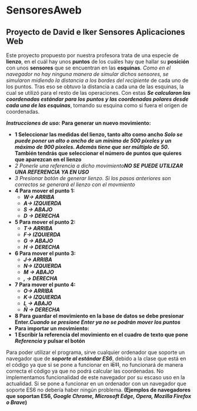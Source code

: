 # SensoresAweb
## Proyecto de David e Iker Sensores Aplicaciones Web
Este proyecto propuesto por nuestra profesora trata de una especie de **lienzo**, en el cuál hay unos **puntos** de los cuáles hay que hallar su **posición** con unos **sensores** que se encuentran en las **esquinas**. 
*Como en el navegador no hay ninguna manera de simular dichos sensores, se simularon midiendo la distancia a los bordes del recipiente* de cada uno de los puntos.
Tras eso se obtuvo la distancia a cada una de las esquinas, la cual se utilizó para el resto de las operaciones.
Con estas **_Se calcularon las coordenadas estándar para los puntos y las coordenadas polares desde cada una de las esquinas_**, tomando su esquina como si fuera el origen de coordenadas.

***Instrucciones de uso:***
**Para generar un nuevo movimiento:**
- **1 Seleccionar las medidas del lienzo, tanto alto como ancho _Solo se puede poner un alto o ancho de un mínimo de 500 píxeles y un máximo de 900 píxeles. Además tiene que ser múltiplo de 50_. También tendrás que seleccionar el número de puntos que quieres que aparezcan en el lienzo**
- *2 Ponerle una referencia a dicho movimiento**NO SE PUEDE UTILIZAR UNA REFERENCIA YA EN USO***
- *3 Presionar botón de generar lienzo. Si los pasos anteriores son correctos se generará el lienzo con el movmiento*
- **4 Para mover el punto 1:**
    - ***W-> ARRIBA***
    - ***A-> IZQUIERDA***
    - ***S -> ABAJO***
    - ***D -> DERECHA***
- **5 Para mover el punto 2:**
    - ***T-> ARRIBA***
    - ***F-> IZQUIERDA***
    - ***G -> ABAJO***
    - ***H -> DERECHA***
- **6 Para mover el punto 3:**
    - ***J-> ARRIBA***
    - ***N-> IZQUIERDA***
    - ***M -> ABAJO***
    - ***, -> DERECHA***
- **7 Para mover el punto 4:**
    - ***O-> ARRIBA***
    - ***K-> IZQUIERDA***
    - ***L -> ABAJO***
    - ***Ñ -> DERECHA***
- **8 Para guardar el movimiento en la base de datos se debe presionar Enter._Cuando se presione Enter ya no se podrán mover los puntos_**
- **Para importar un movimiento:**
- **1 Escribir la referencia del movimiento en el cuadro de texto que pone _Referencia_ y pulsar el botón**


Para poder utilizar el programa, sirve cualquier ordenador que soporte un navegador que de ***soporte al estándar ES6***, debido a la clase que está en el código ya que si se pone a funcionar en ~~IE11~~, no funcionará de manera correcta el código ya que no podrá calcular las coordenadas. No implementamos funcionalidad de este navegador por su escaso uso en la actualidad. 
Si se pone a funcionar en un ordenador con un navegador que soporte ES6 no debería haber ningún problema. **(Ejemplos de navegadores que soportan ES6, _Google Chrome, Microsoft Edge, Opera, Mozilla Firefox o Brave_)**